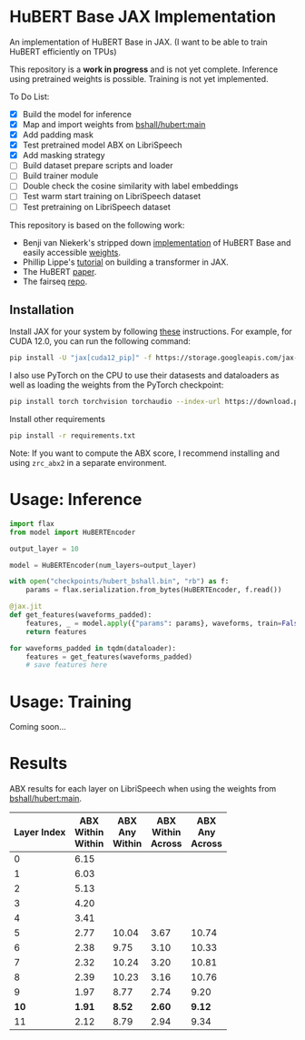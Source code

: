 # HuBERT Base JAX Implementation

An implementation of HuBERT Base in JAX. (I want to be able to train HuBERT efficiently on TPUs)

This repository is a **work in progress** and is not yet complete. Inference using pretrained weights is possible. Training is not yet implemented.

To Do List:
- [x] Build the model for inference
- [x] Map and import weights from [bshall/hubert:main](https://github.com/bshall/hubert)
- [x] Add padding mask
- [x] Test pretrained model ABX on LibriSpeech
- [x] Add masking strategy
- [ ] Build dataset prepare scripts and loader
- [ ] Build trainer module
- [ ] Double check the cosine similarity with label embeddings
- [ ] Test warm start training on LibriSpeech dataset
- [ ] Test pretraining on LibriSpeech dataset

This repository is based on the following work:
- Benji van Niekerk's stripped down [implementation](https://github.com/bshall/hubert) of HuBERT Base and easily accessible [weights](https://github.com/bshall/hubert/releases/tag/v0.2).
- Phillip Lippe's [tutorial](https://uvadlc-notebooks.readthedocs.io/en/latest/tutorial_notebooks/JAX/tutorial6/Transformers_and_MHAttention.html) on building a transformer in JAX.
- The HuBERT [paper](https://arxiv.org/abs/2106.07447).
- The fairseq [repo](https://github.com/facebookresearch/fairseq/tree/main/fairseq/models/hubert).

## Installation
Install JAX for your system by following [these](https://jax.readthedocs.io/en/latest/installation.html) instructions. For example, for CUDA 12.0, you can run the following command:

```bash
pip install -U "jax[cuda12_pip]" -f https://storage.googleapis.com/jax-releases/jax_cuda_releases.html
```

I also use PyTorch on the CPU to use their datasests and dataloaders as well as loading the weights from the PyTorch checkpoint:

```bash
pip install torch torchvision torchaudio --index-url https://download.pytorch.org/whl/cpu
```

Install other requirements

```bash
pip install -r requirements.txt
```

Note: If you want to compute the ABX score, I recommend installing and using `zrc_abx2` in a separate environment.

# Usage: Inference

```python
import flax
from model import HuBERTEncoder

output_layer = 10

model = HuBERTEncoder(num_layers=output_layer)

with open("checkpoints/hubert_bshall.bin", "rb") as f:
    params = flax.serialization.from_bytes(HuBERTEncoder, f.read())

@jax.jit
def get_features(waveforms_padded):
    features, _ = model.apply({"params": params}, waveforms, train=False)
    return features

for waveforms_padded in tqdm(dataloader):
    features = get_features(waveforms_padded)
    # save features here

```

# Usage: Training

Coming soon...

# Results

ABX results for each layer on LibriSpeech when using the weights from [bshall/hubert:main](https://github.com/bshall/hubert).

| Layer Index | ABX<br>Within<br>Within | ABX<br>Any<br>Within | ABX<br>Within<br>Across | ABX<br>Any<br>Across |
| ----------- | ----------------------- | -------------------- | ----------------------- | -------------------- |
| 0           | 6.15                    |                      |                         |                      |
| 1           | 6.03                    |                      |                         |                      |
| 2           | 5.13                    |                      |                         |                      |
| 3           | 4.20                    |                      |                         |                      |
| 4           | 3.41                    |                      |                         |                      |
| 5           | 2.77                    | 10.04                | 3.67                    | 10.74                |
| 6           | 2.38                    | 9.75                 | 3.10                    | 10.33                |
| 7           | 2.32                    | 10.24                | 3.20                    | 10.81                |
| 8           | 2.39                    | 10.23                | 3.16                    | 10.76                |
| 9           | 1.97                    | 8.77                 | 2.74                    | 9.20                 |
| **10**      | **1.91**                | **8.52**             | **2.60**                | **9.12**             |
| 11          | 2.12                    | 8.79                 | 2.94                    | 9.34                 |


